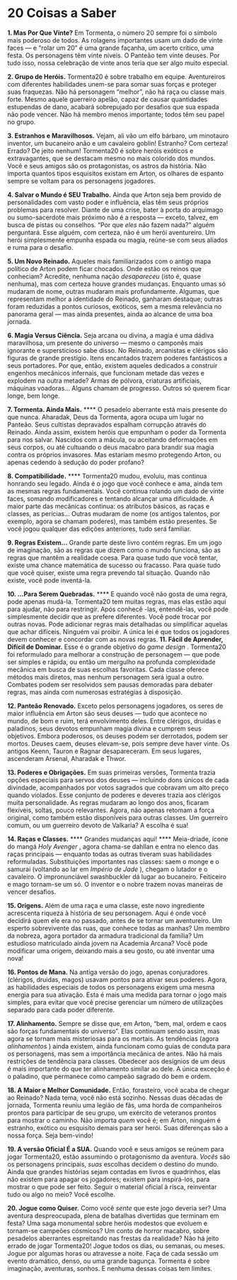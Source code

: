 
# 20 Coisas a Saber

**1. Mas Por Que Vinte?** Em Tormenta, o
número 20 sempre foi o símbolo mais poderoso de
todos. As rolagens importantes usam um dado de
vinte faces — e “rolar um 20” é uma grande façanha, um acerto crítico, uma festa. Os personagens
têm vinte níveis. O Panteão tem vinte deuses. Por
tudo isso, nossa celebração de vinte anos teria que
ser algo muito especial.

**2. Grupo de Heróis.** Tormenta20 é sobre
trabalho em equipe. Aventureiros com diferentes habilidades unem-se para somar suas forças e proteger
suas fraquezas. Não há personagem “melhor”, não
há raça ou classe mais forte. Mesmo aquele guerreiro
apelão, capaz de causar quantidades estupendas
de dano, acabará sobrepujado por desafios que sua
espada não pode vencer. Não há membro menos
importante; todos têm seu papel no grupo.

**3. Estranhos e Maravilhosos.** Vejam, ali
vão um elfo bárbaro, um minotauro inventor, um
bucaneiro anão e um cavaleiro goblin! Estranho?
Com certeza! Errado? De jeito nenhum! Tormenta20 é sobre heróis exóticos e extravagantes, que
se destacam mesmo no mais colorido dos mundos.
Você e seus amigos são os protagonistas, os astros
da história. Não importa quantos tipos esquisitos
existam em Arton, os olhares de espanto sempre se
voltam para os personagens jogadores.

**4. Salvar o Mundo é SEU Trabalho.** 
Ainda que Arton seja bem provido de personalidades
com vasto poder e influência, elas têm seus próprios
problemas para resolver. Diante de uma crise, bater
à porta do arquimago ou sumo-sacerdote mais próximo não é a resposta — exceto, talvez, em busca de
pistas ou conselhos. “Por que _eles_ não fazem nada?”
alguém perguntará. Esse alguém, com certeza, não é
um herói aventureiro. Um herói simplesmente empunha espada ou magia, reúne-se com seus aliados e
ruma para o desafio.

**5. Um Novo Reinado.** Aqueles mais familiarizados com o antigo mapa político de Arton podem
ficar chocados. Onde estão os reinos que conheciam? Acredite, nenhuma nação _desapareceu_ (isto é,
quase nenhuma), mas com certeza houve grandes
mudanças. Enquanto umas só mudaram de nome,
outras mudaram mais profundamente. Algumas,
que representam melhor a identidade do Reinado,
ganharam destaque; outras foram reduzidas a pontos curiosos, exóticos, sem a mesma relevância no
panorama geral — mas ainda presentes, ainda ao
alcance de uma boa jornada.

**6. Magia Versus Ciência.** Seja arcana ou divina, a magia é uma dádiva maravilhosa, um presente
do universo — mesmo o camponês mais ignorante
e supersticioso sabe disso. No Reinado, arcanistas e
clérigos são figuras de grande prestígio. Itens encantados trazem poderes fantásticos a seus portadores.
Por que, então, existem aqueles dedicados a construir engenhos mecânicos infernais, que funcionam
metade das vezes e explodem na outra metade?
Armas de pólvora, criaturas artificiais, máquinas
voadoras... Alguns chamam de progresso. Outros só
querem ficar longe, bem longe.

**7. Tormenta. Ainda Mais.** **** O pesadelo aberrante está mais presente do que nunca. Aharadak,
Deus da Tormenta, agora ocupa um lugar no Panteão. Seus cultistas depravados espalham corrupção
através do Reinado. Ainda assim, existem heróis que
empunham o poder da Tormenta para nos salvar.
Nascidos com a mácula, ou aceitando deformações
em seus corpos, ou até cultuando o deus macabro
para brandir sua magia contra os próprios invasores.
Mas estariam mesmo protegendo Arton, ou apenas
cedendo à sedução do poder profano?

**8. Compatibilidade.** **** Tormenta20 mudou,
evoluiu, mas continua honrando seu legado. Ainda é
o jogo que você conhece e ama, ainda tem as mesmas
regras fundamentais. Você continua rolando um
dado de vinte faces, somando modificadores e tentando alcançar uma dificuldade. A maior parte das
mecânicas continua: os atributos básicos, as raças e
classes, as perícias... Outras mudaram de nome (os
antigos talentos, por exemplo, agora se chamam poderes), mas também estão presentes. Se você jogou
qualquer das edições anteriores, tudo será familiar.

**9. Regras Existem...** Grande parte deste livro
contém regras. Em um jogo de imaginação, são as
regras que dizem como o mundo funciona, são as regras que mantêm a realidade coesa. Para quase tudo
que você tentar, existe uma chance matemática de
sucesso ou fracasso. Para quase tudo que você quiser,
existe uma regra prevendo tal situação. Quando não
existe, você pode inventá-la.

**10. ...Para Serem Quebradas.** **** E quando
você não gosta de uma regra, pode apenas mudá-la.
Tormenta20 tem muitas regras, mas elas estão
aqui para ajudar, não para restringir. Após conhecê
-las, entendê-las, você pode simplesmente decidir
que as prefere diferentes. Você pode trocar por outras novas. Pode adicionar regras mais detalhadas ou
simplificar aquelas que achar difíceis. Ninguém vai
proibir. A única lei é que todos os jogadores devem
conhecer e concordar com as novas regras.
**11. Fácil de Aprender, Difícil de Dominar.** 
Esse é o grande objetivo do _game design_ . Tormenta20
foi reformulado para melhorar a construção de personagem — que pode ser simples e rápida, ou então
um mergulho na profunda complexidade mecânica
em busca de suas escolhas favoritas. Cada classe oferece métodos mais diretos, mas nenhum personagem
será igual a outro. Combates podem ser resolvidos
sem pausas demoradas para debater regras, mas
ainda com numerosas estratégias à disposição.

**12. Panteão Renovado.** Exceto pelos personagens jogadores, os seres de maior influência
em Arton são seus deuses — tudo que acontece no
mundo, de bom e ruim, terá envolvimento deles.
Entre clérigos, druidas e paladinos, seus devotos
empunham magia divina e cumprem seus objetivos.
Embora poderosos, os deuses podem ser derrotados,
podem ser mortos. Deuses caem, deuses elevam-se,
pois sempre deve haver vinte. Os antigos Keenn,
Tauron e Ragnar desapareceram. Em seus lugares,
ascenderam Arsenal, Aharadak e Thwor.

**13. Poderes e Obrigações.** Em suas primeiras versões, Tormenta trazia opções especiais
para servos dos deuses — incluindo dons únicos de
cada divindade, acompanhados por votos sagrados
que cobravam um alto preço quando violados. Esse
conjunto de poderes e deveres trazia aos clérigos
muita personalidade. As regras mudaram ao longo
dos anos, ficaram flexíveis, soltas, pouco relevantes. Agora, não apenas retomam a força original,
como também estão disponíveis para outras classes. Um guerreiro comum, ou um guerreiro devoto
de Valkaria? A escolha é sua!

**14. Raças e Classes.** **** Grandes mudanças aqui! ****
Meia-dríade, ícone do mangá _Holy Avenger_ , agora chama-se dahllan e entra no elenco das raças principais
— enquanto todas as outras tiveram suas habilidades
reformuladas. Substituições importantes nas classes:
saem o monge e o samurai (voltando ao lar em
_Império de Jade_ ), chegam o lutador e o cavaleiro. O
impronunciável swashbuckler dá lugar ao bucaneiro.
Feiticeiro e mago tornam-se um só. O inventor e o
nobre trazem novas maneiras de vencer desafios.

**15. Origens.** Além de uma raça e uma classe,
este novo ingrediente acrescenta riqueza à história
de seu personagem. Aqui é onde você decidirá quem
ele era no passado, antes de se tornar um aventureiro. Um esperto sobrevivente das ruas, que conhece
todas as manhas? Um membro da nobreza, agora
portador da armadura tradicional da família? Um
estudioso matriculado ainda jovem na Academia
Arcana? Você pode modificar uma origem, deixando
mais a seu gosto, ou até inventar uma nova!

**16. Pontos de Mana.** Na antiga versão do
jogo, apenas conjuradores (clérigos, druidas, magos)
usavam pontos para ativar seus poderes. Agora, as
habilidades especiais de todos os personagens exigem uma mesma energia para sua ativação. Esta é
mais uma medida para tornar o jogo mais simples,
para evitar que você precise gerenciar um número de
utilizações separado para cada poder diferente.

**17. Alinhamento.** Sempre se disse que, em
Arton, “bem, mal, ordem e caos são forças fundamentais do universo”. Elas continuam sendo assim,
mas agora se tornam mais misteriosas para os
mortais. As tendências (agora _alinhamentos_ ) ainda
existem, ainda funcionam como guias de conduta
para os personagens, mas sem a importância mecânica de antes. Não há mais restrições de tendência
para classes. Obedecer aos desígnios de um deus é
mais importante do que ter alinhamento similar ao
dele. A única exceção é o paladino, que permanece
como campeão sagrado do bem e ordem.

**18. A Maior e Melhor Comunidade.** 
Então, forasteiro, você acaba de chegar ao Reinado?
Nada tema, você não está sozinho. Nessas duas
décadas de jornada, Tormenta reuniu uma legião
de fãs, uma horda de companheiros prontos para
participar de seu grupo, um exército de veteranos
prontos para mostrar o caminho. Não importa _quem_ 
você é; em Arton, ninguém é estranho, exótico ou
esquisito demais para ser herói. Suas diferenças são
a nossa força. Seja bem-vindo!

**19. A versão Oficial É a SUA.** Quando você
e seus amigos se reúnem para jogar Tormenta20,
estão assumindo o protagonismo da aventura.
_Vocês_ são os personagens principais, _suas_ escolhas
decidem o destino do mundo. Ainda que grandes
histórias sejam contadas em livros e quadrinhos,
elas não existem para apagar os jogadores; existem
para inspirá-los, para mostrar o que pode ser feito.
Seguir o material oficial à risca, reinventar tudo ou
algo no meio? Você escolhe.

**20. Jogue como Quiser.** Como você _sente_ 
que este jogo deveria ser? Uma aventura despreocupada, plena de batalhas divertidas que terminam em
festa? Uma saga monumental sobre heróis modestos que evoluem e tornam-se campeões cósmicos?
Um conto de horror macabro, sobre pesadelos aberrantes espreitando nas frestas da realidade? Não há
jeito errado de jogar Tormenta20! Jogue todos
os dias, ou semanas, ou meses. Jogue por algumas
horas ou atravesse a noite. Faça de cada sessão um
evento dramático, denso, ou uma grande bagunça.
Tormenta é sobre imaginação, aventuras, sonhos.
E nenhuma dessas coisas tem limites.
